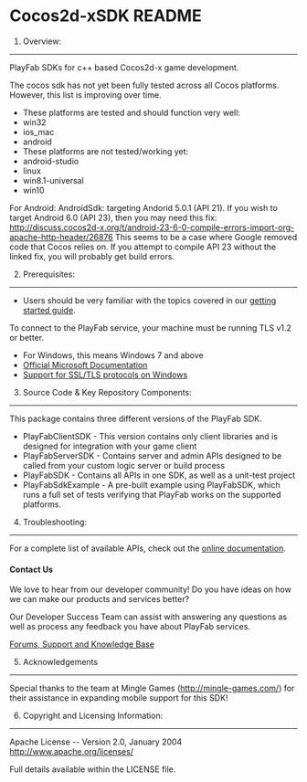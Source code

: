 Cocos2d-xSDK README
========
1. Overview:
----
PlayFab SDKs for c++ based Cocos2d-x game development.

The cocos sdk has not yet been fully tested across all Cocos platforms.  However, this list is improving over time.
* These platforms are tested and should function very well:
 * win32
 * ios_mac
 * android
* These platforms are not tested/working yet:
 * android-studio
 * linux
 * win8.1-universal
 * win10

For Android:
AndroidSdk: targeting Andorid 5.0.1 (API 21).
If you wish to target Android 6.0 (API 23), then you may need this fix:
http://discuss.cocos2d-x.org/t/android-23-6-0-compile-errors-import-org-apache-http-header/26876
This seems to be a case where Google removed code that Cocos relies on.  If you attempt to compile API 23 without the linked fix, you will probably get build errors.

2. Prerequisites:
----
* Users should be very familiar with the topics covered in our [getting started guide](https://playfab.com/docs/getting-started-with-playfab/).

To connect to the PlayFab service, your machine must be running TLS v1.2 or better.
* For Windows, this means Windows 7 and above
* [Official Microsoft Documentation](https://msdn.microsoft.com/en-us/library/windows/desktop/aa380516%28v=vs.85%29.aspx)
* [Support for SSL/TLS protocols on Windows](http://blogs.msdn.com/b/kaushal/archive/2011/10/02/support-for-ssl-tls-protocols-on-windows.aspx)

3. Source Code & Key Repository Components:
----
This package contains three different versions of the PlayFab SDK.

* PlayFabClientSDK - This version contains only client libraries and is designed for integration with your game client
* PlayFabServerSDK - Contains server and admin APIs designed to be called from your custom logic server or build process
* PlayFabSDK - Contains all APIs in one SDK, as well as a unit-test project
* PlayFabSdkExample - A pre-built example using PlayFabSDK, which runs a full set of tests verifying that PlayFab works on the supported platforms.

4. Troubleshooting:
----
For a complete list of available APIs, check out the [online documentation](http://api.playfab.com/Documentation/).

#### Contact Us
We love to hear from our developer community!
Do you have ideas on how we can make our products and services better?

Our Developer Success Team can assist with answering any questions as well as process any feedback you have about PlayFab services.

[Forums, Support and Knowledge Base](https://community.playfab.com/hc/en-us)

5. Acknowledgements
----
Special thanks to the team at Mingle Games (http://mingle-games.com/) for their assistance in expanding mobile support for this SDK!

6. Copyright and Licensing Information:
----
  Apache License --
  Version 2.0, January 2004
  http://www.apache.org/licenses/

  Full details available within the LICENSE file.

